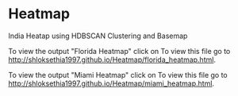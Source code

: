 # Heatmap
India Heatap using HDBSCAN Clustering and Basemap

To view the output "Florida Heatmap" click on To view this file go to http://shloksethia1997.github.io/Heatmap/florida_heatmap.html.

To view the output "Miami Heatmap" click on To view this file go to http://shloksethia1997.github.io/Heatmap/miami_heatmap.html.
